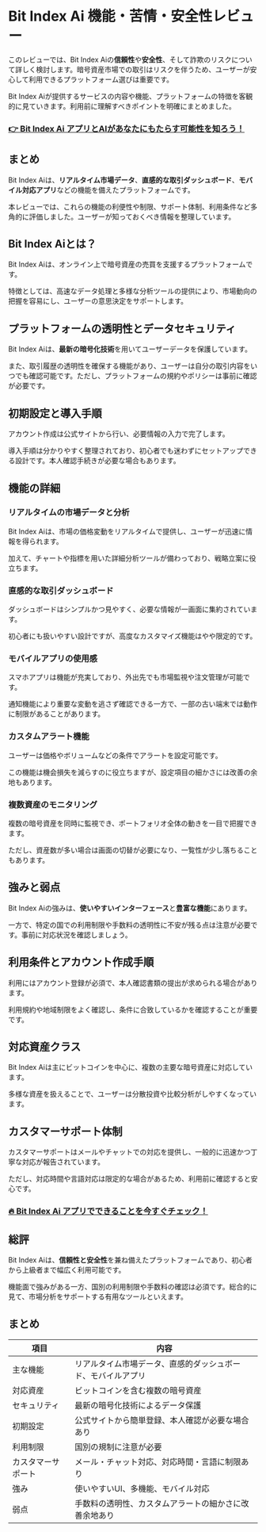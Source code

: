 # Bit Index Ai 機能・苦情・安全性レビュー
 

このレビューでは、Bit Index Aiの**信頼性**や**安全性**、そして詐欺のリスクについて詳しく検討します。暗号資産市場での取引はリスクを伴うため、ユーザーが安心して利用できるプラットフォーム選びは重要です。

Bit Index Aiが提供するサービスの内容や機能、プラットフォームの特徴を客観的に見ていきます。利用前に理解すべきポイントを明確にまとめました。

### [👉  Bit Index Ai アプリとAIがあなたにもたらす可能性を知ろう！](https://tinyurl.com/29n9uzsq)
## まとめ

Bit Index Aiは、**リアルタイム市場データ**、**直感的な取引ダッシュボード**、**モバイル対応アプリ**などの機能を備えたプラットフォームです。  

本レビューでは、これらの機能の利便性や制限、サポート体制、利用条件など多角的に評価しました。ユーザーが知っておくべき情報を整理しています。

## Bit Index Aiとは？

Bit Index Aiは、オンライン上で暗号資産の売買を支援するプラットフォームです。  

特徴としては、高速なデータ処理と多様な分析ツールの提供により、市場動向の把握を容易にし、ユーザーの意思決定をサポートします。

## プラットフォームの透明性とデータセキュリティ

Bit Index Aiは、**最新の暗号化技術**を用いてユーザーデータを保護しています。  

また、取引履歴の透明性を確保する機能があり、ユーザーは自分の取引内容をいつでも確認可能です。ただし、プラットフォームの規約やポリシーは事前に確認が必要です。

## 初期設定と導入手順

アカウント作成は公式サイトから行い、必要情報の入力で完了します。  

導入手順は分かりやすく整理されており、初心者でも迷わずにセットアップできる設計です。本人確認手続きが必要な場合もあります。

## 機能の詳細

### リアルタイムの市場データと分析

Bit Index Aiは、市場の価格変動をリアルタイムで提供し、ユーザーが迅速に情報を得られます。  

加えて、チャートや指標を用いた詳細分析ツールが備わっており、戦略立案に役立ちます。

### 直感的な取引ダッシュボード

ダッシュボードはシンプルかつ見やすく、必要な情報が一画面に集約されています。  

初心者にも扱いやすい設計ですが、高度なカスタマイズ機能はやや限定的です。

### モバイルアプリの使用感

スマホアプリは機能が充実しており、外出先でも市場監視や注文管理が可能です。  

通知機能により重要な変動を逃さず確認できる一方で、一部の古い端末では動作に制限があることがあります。

### カスタムアラート機能

ユーザーは価格やボリュームなどの条件でアラートを設定可能です。  

この機能は機会損失を減らすのに役立ちますが、設定項目の細かさには改善の余地もあります。

### 複数資産のモニタリング

複数の暗号資産を同時に監視でき、ポートフォリオ全体の動きを一目で把握できます。  

ただし、資産数が多い場合は画面の切替が必要になり、一覧性が少し落ちることもあります。

## 強みと弱点

Bit Index Aiの強みは、**使いやすいインターフェース**と**豊富な機能**にあります。  

一方で、特定の国での利用制限や手数料の透明性に不安が残る点は注意が必要です。事前に対応状況を確認しましょう。

## 利用条件とアカウント作成手順

利用にはアカウント登録が必須で、本人確認書類の提出が求められる場合があります。  

利用規約や地域制限をよく確認し、条件に合致しているかを確認することが重要です。

## 対応資産クラス

Bit Index Aiは主にビットコインを中心に、複数の主要な暗号資産に対応しています。  

多様な資産を扱えることで、ユーザーは分散投資や比較分析がしやすくなっています。

## カスタマーサポート体制

カスタマーサポートはメールやチャットでの対応を提供し、一般的に迅速かつ丁寧な対応が報告されています。  

ただし、対応時間や言語対応は限定的な場合があるため、利用前に確認すると安心です。

### [🔥 Bit Index Ai アプリでできることを今すぐチェック！](https://tinyurl.com/29n9uzsq)
## 総評

Bit Index Aiは、**信頼性と安全性**を兼ね備えたプラットフォームであり、初心者から上級者まで幅広く利用可能です。  

機能面で強みがある一方、国別の利用制限や手数料の確認は必須です。総合的に見て、市場分析をサポートする有用なツールといえます。

## まとめ

| 項目                 | 内容                                                    |
|----------------------|---------------------------------------------------------|
| 主な機能             | リアルタイム市場データ、直感的ダッシュボード、モバイルアプリ |
| 対応資産             | ビットコインを含む複数の暗号資産                               |
| セキュリティ         | 最新の暗号化技術によるデータ保護                               |
| 初期設定             | 公式サイトから簡単登録、本人確認が必要な場合あり                  |
| 利用制限             | 国別の規制に注意が必要                                       |
| カスタマーサポート   | メール・チャット対応、対応時間・言語に制限あり                     |
| 強み                 | 使いやすいUI、多機能、モバイル対応                               |
| 弱点                 | 手数料の透明性、カスタムアラートの細かさに改善余地あり               |
